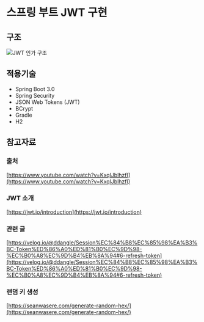 ﻿# 스프링 부트 JWT 구현

## 구조
![JWT 인가 구조](https://cdn.fs.teachablecdn.com/S5mcwqSCTqqyZYsvzSJn)

## 적용기술
- Spring Boot 3.0
- Spring Security
- JSON Web Tokens (JWT)
- BCrypt
- Gradle
- H2

## 참고자료
### 출처
[https://www.youtube.com/watch?v=KxqlJblhzfI](https://www.youtube.com/watch?v=KxqlJblhzfI)
### JWT 소개
[https://jwt.io/introduction](https://jwt.io/introduction)
### 관련 글
[https://velog.io/@ddangle/Session%EC%84%B8%EC%85%98%EA%B3%BC-Token%ED%86%A0%ED%81%B0%EC%9D%98-%EC%B0%A8%EC%9D%B4%EB%8A%94#6-refresh-token](https://velog.io/@ddangle/Session%EC%84%B8%EC%85%98%EA%B3%BC-Token%ED%86%A0%ED%81%B0%EC%9D%98-%EC%B0%A8%EC%9D%B4%EB%8A%94#6-refresh-token)

### 랜덤 키 생성
[https://seanwasere.com/generate-random-hex/](https://seanwasere.com/generate-random-hex/)

